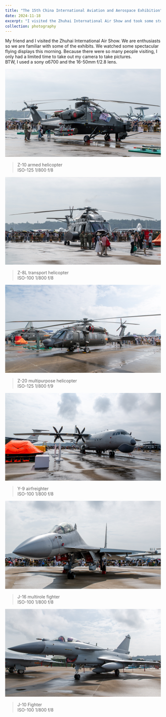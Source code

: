 ```yaml
---
title: "The 15th China International Aviation and Aerospace Exhibition"
date: 2024-11-18
excerpt: "I visited the Zhuhai International Air Show and took some stunning photos.<br/><img src='/images/photography/20241118/DSC00972.jpg'>"
collection: photography
---
```


My friend and I visited the Zhuhai International Air Show. We are enthusiasts so we are familiar with some of the exhibits. We watched some spectacular flying displays this morning. Because there were so many people visiting, I only had a limited time to take out my camera to take pictures.  
BTW, I used a sony α6700 and the 16-50mm f/2.8 lens.

![Photo 1](/images/photography/20241118/DSC00972.jpg)
> Z-10 armed helicopter  
> ISO-125 1/800 f/8

![Photo 2](/images/photography/20241118/DSC00969.jpg)
> Z-8L transport helicopter  
> ISO-100 1/800 f/8

![Photo 3](/images/photography/20241118/DSC00981.jpg)
> Z-20 multipurpose helicopter  
> ISO-125 1/800 f/9

![Photo 4](/images/photography/20241118/DSC00965.jpg)
> Y-9 airfreighter  
> ISO-100 1/800 f/8

![Photo 5](/images/photography/20241118/DSC00992.jpg)
> J-16 multirole fighter  
> ISO-100 1/800 f/8

![Photo 6](/images/photography/20241118/DSC01003.jpg)
> J-10 Fighter  
> ISO-100 1/800 f/8
